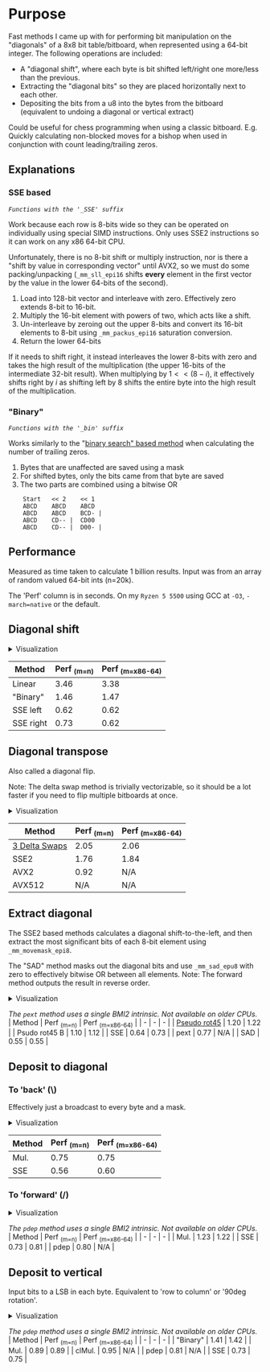 # Purpose
Fast methods I came up with for performing bit manipulation on the "diagonals" of a 8x8 bit table/bitboard, when represented using a 64-bit integer.
The following operations are included:
- A "diagonal shift", where each byte is bit shifted left/right one more/less than the previous.
- Extracting the "diagonal bits" so they are placed horizontally next to each other.
- Depositing the bits from a u8 into the bytes from the bitboard (equivalent to undoing a diagonal or vertical extract) 

Could be useful for chess programming when using a classic bitboard.
E.g. Quickly calculating non-blocked moves for a bishop when used in conjunction with count leading/trailing zeros.



## Explanations
### SSE based
*`Functions with the '_SSE' suffix`*

Work because each row is 8-bits wide so they can be operated on individually using special SIMD instructions.
Only uses SSE2 instructions so it can work on any x86 64-bit CPU.

Unfortunately, there is no 8-bit shift or multiply instruction, nor is there a "shift by value in corresponding vector" until AVX2, so we must do some packing/unpacking
(`_mm_sll_epi16` shifts **every** element in the first vector by the value in the lower 64-bits of the second).
1. Load into 128-bit vector and interleave with zero. Effectively zero extends 8-bit to 16-bit.
2. Multiply the 16-bit element with powers of two, which acts like a shift.
3. Un-interleave by zeroing out the upper 8-bits and convert its 16-bit elements to 8-bit using `_mm_packus_epi16` saturation conversion.
4. Return the lower 64-bits

If it needs to shift right, it instead interleaves the lower 8-bits with zero and takes the high result of the multiplication (the upper 16-bits of the intermediate 32-bit result).
When multiplying by $`1<<(8-i)`$, it effectively shifts right by $`i`$ as shifting left by 8 shifts the entire byte into the high result of the multiplication.

### "Binary"
*`Functions with the '_bin' suffix`*

Works similarly to the "[binary search" based method](https://en.wikipedia.org/wiki/Find_first_set#CTZ) when calculating the number of trailing zeros.
1. Bytes that are unaffected are saved using a mask
2. For shifted bytes, only the bits came from that byte are saved
3. The two parts are combined using a bitwise OR 
```
	Start	<< 2	<< 1
	ABCD  	ABCD  	ABCD
	ABCD  	ABCD  	BCD- |
	ABCD  	CD-- |	CD00
	ABCD  	CD-- |	D00- |
```


## Performance
Measured as time taken to calculate 1 billion results. Input was from an array of random valued 64-bit ints (n=20k).

The 'Perf' column is in seconds. On my `Ryzen 5 5500` using GCC at `-O3`, `-march=native` or the default.

## Diagonal shift
<details><summary>Visualization</summary>

For example, on a 3x3 table, a bottom-to-left diagonal shift would look like:
```
ABC'ABC'ABC => ABC'BC_'C__

ABC    ABC
ABC => BC_
ABC    C__
```
</details>

| Method | Perf <sub>(m=n)</sub> | Perf <sub>(m=x86-64)</sub> |
| - | - | - |
| Linear | 3.46 | 3.38 |
| "Binary" | 1.46 | 1.47 |
| SSE left | 0.62 | 0.62 |
| SSE right | 0.73 | 0.62 |



## Diagonal transpose
Also called a diagonal flip.

Note: The delta swap method is trivially vectorizable, so it should be a lot faster if you need to flip multiple bitboards at once.
<details><summary>Visualization</summary>

```
GHI    CFI
DEF => BEH
ABC    ADG
```
</details>

| Method | Perf <sub>(m=n)</sub> | Perf <sub>(m=x86-64)</sub> |
| - | - | - |
| [3 Delta Swaps](https://www.chessprogramming.org/Flipping_Mirroring_and_Rotating#FlipabouttheDiagonal) | 2.05 | 2.06 |
| SSE2 | 1.76 | 1.84 |
| AVX2 | 0.92 | N/A |
| AVX512 | N/A | N/A |


## Extract diagonal
The SSE2 based methods calculates a diagonal shift-to-the-left, and then extract the most significant bits of each 8-bit element using `_mm_movemask_epi8`.

The "SAD" method masks out the diagonal bits and use `_mm_sad_epu8` with zero to effectively bitwise OR between all elements.
Note: The forward method outputs the result in reverse order.
<details><summary>Visualization</summary>

```
ABC
EFG => AFJ
HIJ
```
</details>

*The `pext` method uses a single BMI2 intrinsic. Not available on older CPUs.*
| Method | Perf <sub>(m=n)</sub> | Perf <sub>(m=x86-64)</sub> |
| - | - | - |
| [Pseudo rot45](https://www.chessprogramming.org/Flipping_Mirroring_and_Rotating#Pseudo-Rotation_by_45_degrees) | 1.20 | 1.22 |
| Psudo rot45 B | 1.10 | 1.12 |
| SSE | 0.64 | 0.73 |
| pext | 0.77 | N/A |
| SAD | 0.55 | 0.55 |

## Deposit to diagonal 
### To 'back' (\\)
Effectively just a broadcast to every byte and a mask.
<details><summary>Visualization</summary>

```
       A00
ABC => 0B0
       00C
```
</details>

| Method | Perf <sub>(m=n)</sub> | Perf <sub>(m=x86-64)</sub> |
| - | - | - |
| Mul. | 0.75 | 0.75 |
| SSE | 0.56 | 0.60 |

### To 'forward' (/)
<details><summary>Visualization</summary>

```
       00A
ABC => 0B0
       C00
```
</details>

*The `pdep` method uses a single BMI2 intrinsic. Not available on older CPUs.*
| Method | Perf <sub>(m=n)</sub> | Perf <sub>(m=x86-64)</sub> |
| - | - | - |
| Mul. | 1.23 | 1.22 |
| SSE | 0.73 | 0.81 |
| pdep | 0.80 | N/A |



## Deposit to vertical
Input bits to a LSB in each byte. Equivalent to 'row to column' or '90deg rotation'.
<details><summary>Visualization</summary>

```
       A00
ABC => B00
       C00
```
</details>

*The `pdep` method uses a single BMI2 intrinsic. Not available on older CPUs.*
| Method | Perf <sub>(m=n)</sub> | Perf <sub>(m=x86-64)</sub> |
| - | - | - |
| "Binary" | 1.41 | 1.42 |
| Mul. | 0.89 | 0.89 |
| clMul. | 0.95 | N/A |
| pdep | 0.81 | N/A |
| SSE | 0.73 | 0.75 |
